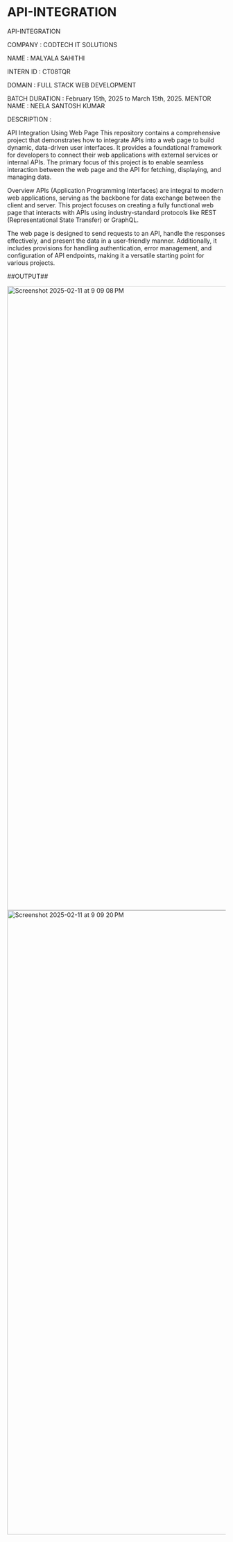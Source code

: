 # API-INTEGRATION
API-INTEGRATION

COMPANY : CODTECH IT SOLUTIONS

NAME : MALYALA SAHITHI

INTERN ID : CT08TQR

DOMAIN : FULL STACK WEB DEVELOPMENT

BATCH DURATION : February 15th, 2025 to March 15th, 2025.
MENTOR NAME : NEELA SANTOSH KUMAR

DESCRIPTION :

API Integration Using Web Page This repository contains a comprehensive project that demonstrates how to integrate APIs into a web page to build dynamic, data-driven user interfaces. It provides a foundational framework for developers to connect their web applications with external services or internal APIs. The primary focus of this project is to enable seamless interaction between the web page and the API for fetching, displaying, and managing data.

Overview APIs (Application Programming Interfaces) are integral to modern web applications, serving as the backbone for data exchange between the client and server. This project focuses on creating a fully functional web page that interacts with APIs using industry-standard protocols like REST (Representational State Transfer) or GraphQL.

The web page is designed to send requests to an API, handle the responses effectively, and present the data in a user-friendly manner. Additionally, it includes provisions for handling authentication, error management, and configuration of API endpoints, making it a versatile starting point for various projects.

##OUTPUT##

<img width="1440" alt="Screenshot 2025-02-11 at 9 09 08 PM" src="https://github.com/user-attachments/assets/0928b8a4-6b8d-4a56-b2ff-41e8ed8bdae9" />
<img width="1440" alt="Screenshot 2025-02-11 at 9 09 20 PM" src="https://github.com/user-attachments/assets/edf39129-2f5b-480c-bea8-ef3001719814" />
